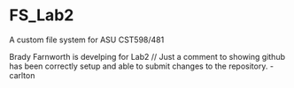 FS_Lab2
=======

A custom file system for ASU CST598/481

Brady Farnworth is develping for Lab2
// Just a comment to showing github has been correctly setup and able to submit changes to the repository. -carlton
